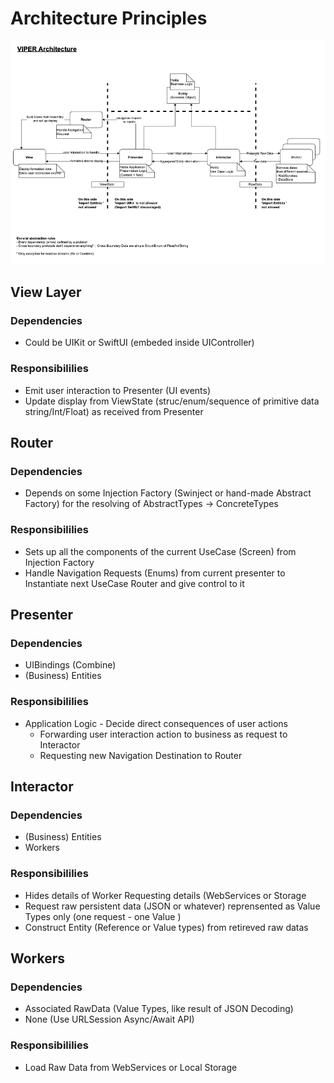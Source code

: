# Architecture Principles

![../Figures/VIPER_Responsibilities_Boundary_details.png](./Figures/VIPER_Responsibilities_Boundary_details.png)

## View Layer

### Dependencies 
* Could be UIKit or SwiftUI (embeded inside UIController)

### Responsibililies 
* Emit user interaction to Presenter (UI events)
* Update display from ViewState (struc/enum/sequence of primitive data string/Int/Float) as received from Presenter

## Router
### Dependencies 
* Depends on some Injection Factory (Swinject or hand-made Abstract Factory) for the resolving of AbstractTypes -> ConcreteTypes  

### Responsibililies 
* Sets up all the components of the current UseCase (Screen) from Injection Factory
* Handle Navigation Requests (Enums) from current presenter to Instantiate next UseCase Router and give control to it

## Presenter

### Dependencies 
* UIBindings (Combine)
* (Business) Entities

### Responsibililies 
* Application Logic - Decide direct consequences of user actions
	* Forwarding user interaction action to business as request to Interactor
	* Requesting new Navigation Destination to Router
	

## Interactor

### Dependencies
* (Business) Entities 
* Workers

### Responsibililies 
* Hides details of Worker Requesting details (WebServices or Storage
* Request raw persistent data (JSON or whatever) reprensented as Value Types only (one request - one Value )
* Construct Entity (Reference or Value types) from retireved raw datas

## Workers 

### Dependencies
* Associated RawData (Value Types, like result of JSON Decoding)
* None (Use URLSession Async/Await API)

### Responsibililies 
* Load Raw Data from WebServices or Local Storage



